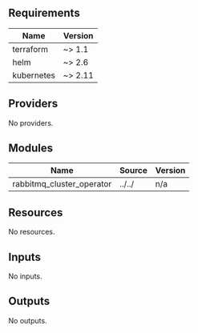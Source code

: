 <!-- BEGIN_TF_DOCS -->
## Requirements

| Name | Version |
|------|---------|
| terraform | ~> 1.1 |
| helm | ~> 2.6 |
| kubernetes | ~> 2.11 |

## Providers

No providers.

## Modules

| Name | Source | Version |
|------|--------|---------|
| rabbitmq\_cluster\_operator | ../../ | n/a |

## Resources

No resources.

## Inputs

No inputs.

## Outputs

No outputs.
<!-- END_TF_DOCS -->